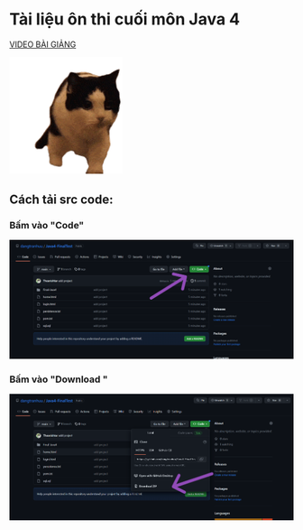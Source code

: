 # Tài liệu ôn thi cuối môn Java 4


[VIDEO BÀI GIẢNG](https://www.youtube.com/watch?v=CUtbXtRVFR8&t=811s)

<img float = "right" src="https://github.com/dangtranhuu/images/blob/main/cat/13-14-13-12-08-15-27-06-cat_ready.gif" width="200">

## Cách tải src code:

### Bấm vào "Code"
<img src="https://github.com/dangtranhuu/images/blob/main/down-code/122434235654.png" width="1000"> 


### Bấm vào "Download "
<img src="https://github.com/dangtranhuu/images/blob/main/down-code/44553346666.png" width="1000"> 
